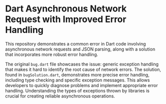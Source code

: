 # Dart Asynchronous Network Request with Improved Error Handling

This repository demonstrates a common error in Dart code involving asynchronous network requests and JSON parsing, along with a solution that incorporates more robust error handling.

The original `bug.dart` file showcases the issue: generic exception handling that makes it hard to identify the root cause of network errors.  The solution, found in `bugSolution.dart`, demonstrates more precise error handling, including type checking and specific exception messages. This allows developers to quickly diagnose problems and implement appropriate error handling.  Understanding the types of exceptions thrown by libraries is crucial for creating reliable asynchronous operations.